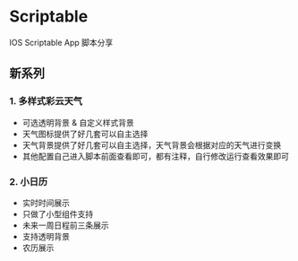 # Scriptable
IOS Scriptable App 脚本分享

## 新系列

### 1. 多样式彩云天气
- 可选透明背景 & 自定义样式背景
- 天气图标提供了好几套可以自主选择
- 天气背景提供了好几套可以自主选择，天气背景会根据对应的天气进行变换
- 其他配置自己进入脚本前面查看即可，都有注释，自行修改运行查看效果即可

### 2. 小日历
- 实时时间展示
- 只做了小型组件支持
- 未来一周日程前三条展示
- 支持透明背景
- 农历展示
